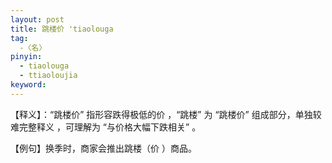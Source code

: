 ```yaml
---
layout: post
title: 跳楼价 'tiaolouga
tag:
  -〈名〉
pinyin: 
  - tiaolouga
  - ttiaoloujia
keyword: 
---
```


  
【释义】：“跳楼价” 指形容跌得极低的价 ，“跳楼” 为 “跳楼价” 组成部分，单独较难完整释义 ，可理解为 “与价格大幅下跌相关” 。                                            
                               
【例句】换季时，商家会推出跳楼（价 ）商品。                  
 
               
     
           